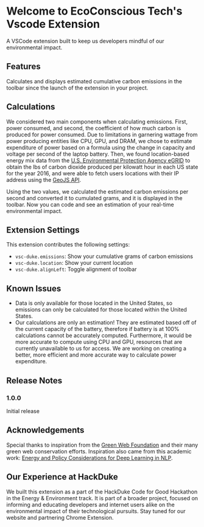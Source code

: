 # Welcome to EcoConscious Tech's Vscode Extension

A VSCode extension built to keep us developers mindful of our environmental impact.

## Features

Calculates and displays estimated cumulative carbon emissions in the toolbar since the launch of the extension in your project.

## Calculations

We considered two main components when calculating emissions. First, power consumed, and second, the coefficient of how much carbon is produced for power consumed. Due to limitations in garnering wattage from power producing entities like CPU, GPU, and DRAM, we chose to estimate expenditure of power based on a formula using the change in capacity and voltage per second of the laptop battery. Then, we found location-based energy mix data from the [U.S. Environmental Protection Agency eGRID](https://www.epa.gov/egrid) to obtain the lbs of carbon dioxide produced per kilowatt hour in each US state for the year 2016, and were able to fetch users locations with their IP address using the [GeoJS API](https://www.geojs.io/).

Using the two values, we calculated the estimated carbon emissions per second and converted it to cumulated grams, and it is displayed in the toolbar. Now you can code and see an estimation of your real-time environmental impact.

## Extension Settings

This extension contributes the following settings:

* `vsc-duke.emissions`: Show your cumulative grams of carbon emissions
* `vsc-duke.location`: Show your current location
* `vsc-duke.alignLeft`: Toggle alignment of toolbar

## Known Issues

* Data is only available for those located in the United States, so emissions can only be calculated for those located within the United States.
* Our calculations are only an estimation! They are estimated based off of the current capacity of the battery, therefore if battery is at 100% calculations cannot be accurately computed. Furthermore, it would be more accurate to compute using CPU and GPU, resources that are currently unavailable to us for access. We are working on creating a better, more efficient and more accurate way to calculate power expenditure.

## Release Notes

### 1.0.0

Initial release

## Acknowledgements

Special thanks to inspiration from the [Green Web Foundation](https://www.thegreenwebfoundation.org/green-web-datasets/) and their many green web conservation efforts. Inspiration also came from this academic work: [Energy and Policy Considerations for Deep Learning in NLP](https://arxiv.org/pdf/1906.02243.pdf).

Our Experience at HackDuke
-------------------------------------------------
We built this extension as a part of the HackDuke Code for Good Hackathon in the Energy & Environment track. It is part of a broader project, focused on informing and educating developers and internet users alike on the environmental impact of their technological pursuits. Stay tuned for our website and partnering Chrome Extension.
